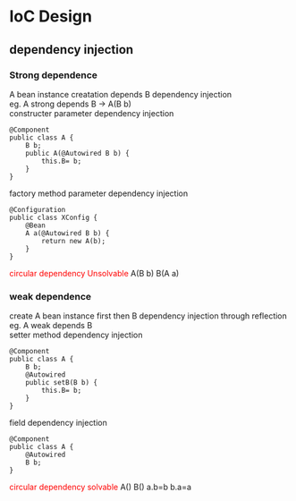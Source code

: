 # IoC Design
## dependency injection
### Strong dependence
A bean instance  creatation depends B dependency injection  
eg.  A strong depends B ->  A(B b)   
constructer  parameter  dependency injection
````
@Component
public class A {
    B b;
    public A(@Autowired B b) {
        this.B= b;
    }
}
````
factory method  parameter   dependency injection
````
@Configuration
public class XConfig {
    @Bean
    A a(@Autowired B b) {
        return new A(b);
    }
}
````
<font color=red>circular dependency  Unsolvable</font>
A(B b)  B(A a)
### weak dependence
create A bean instance first then B dependency injection through reflection  
eg.  A weak depends B  
setter method    dependency injection
````
@Component
public class A {
    B b;
    @Autowired 
    public setB(B b) {
        this.B= b;
    }
}
````
field   dependency injection
````
@Component
public class A {
    @Autowired 
    B b;
}
````
<font color=red>circular dependency  solvable</font>
A()  B() a.b=b b.a=a


